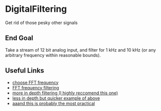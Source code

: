 # DigitalFiltering

Get rid of those pesky other signals

## End Goal

Take a stream of 12 bit analog input, and filter for 1 kHz and 10 kHz (or any arbitrary frequency within reasonable bounds).

## Useful Links

- [choose FFT frequency](https://dsp.stackexchange.com/questions/41916/fft-frequency-bands-and-filtering)
- [FFT frequency filtering](https://www.ltu.se/cms_fs/1.36192!/file/E0005E_Lecture06_Transforms-version4.pdf)
- [more in depth filtering (I highly reccomend this one)](http://www.it.uom.gr/teaching/linearalgebra/NumericalRecipiesInC/c13-5.pdf)
- [less in depth but quicker example of above](https://www.dsprelated.com/freebooks/filters/Time_Domain_Digital_Filter.html)
- [aaand this is probably the most practical](https://batchloaf.wordpress.com/2013/12/07/simple-dft-in-c/)